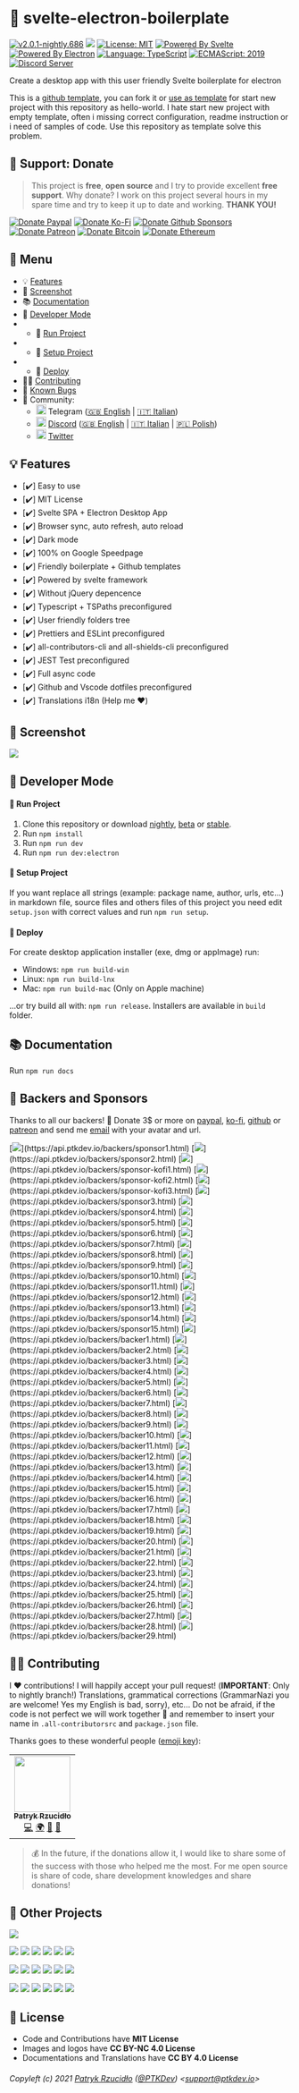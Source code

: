 # 🧬 svelte-electron-boilerplate

<!-- all-shields/header-badges:START -->

[![v2.0.1-nightly.686](https://img.shields.io/badge/version-v2.0.1--nightly.686-lightgray.svg?style=flat&logo=)](https://github.com/ptkdev-boilerplate/svelte-electron-boilerplate/blob/main/CHANGELOG.md) [![](https://img.shields.io/npm/v/@ptkdev/svelte-electron-boilerplate?color=CC3534&logo=npm)](https://www.npmjs.com/package/@ptkdev/svelte-electron-boilerplate) [![License: MIT](https://img.shields.io/badge/license-MIT-brightgreen.svg?style=flat&logo=license)](https://github.com/ptkdev-boilerplate/svelte-electron-boilerplate/blob/main/LICENSE.md) [![Powered By Svelte](https://img.shields.io/badge/powered%20by-svelte-FF3C02.svg?style=flat&logo=svelte)](https://svelte.dev/) [![Powered By Electron](https://img.shields.io/badge/powered%20by-electron-9feaf9.svg?style=flat&logo=electron)](https://electronjs.org/) [![Language: TypeScript](https://img.shields.io/badge/language-typescript-blue.svg?style=flat&logo=typescript)](https://www.typescriptlang.org/) [![ECMAScript: 2019](https://img.shields.io/badge/ES-9-F7DF1E.svg?style=flat&logo=javascript)](https://github.com/tc39/ecma262) [![Discord Server](https://discordapp.com/api/guilds/383373985666301975/embed.png)](https://discord.ptkdev.io)

<!-- all-shields/header-badges:END -->

Create a desktop app with this user friendly Svelte boilerplate for electron

This is a [github template](https://github.blog/2019-06-06-generate-new-repositories-with-repository-templates/), you can fork it or [use as template](https://github.com/ptkdev-boilerplate/svelte-electron-boilerplate/generate) for start new project with this repository as hello-world. I hate start new project with empty template, often i missing correct configuration, readme instruction or i need of samples of code. Use this repository as template solve this problem.

## 🎁 Support: Donate

> This project is **free**, **open source** and I try to provide excellent **free support**. Why donate? I work on this project several hours in my spare time and try to keep it up to date and working. **THANK YOU!**

<!-- all-shields/sponsors-badges:START -->

[![Donate Paypal](https://img.shields.io/badge/donate-paypal-005EA6.svg?style=for-the-badge&logo=paypal)](https://www.paypal.me/ptkdev) [![Donate Ko-Fi](https://img.shields.io/badge/donate-ko--fi-29abe0.svg?style=for-the-badge&logo=ko-fi)](https://ko-fi.com/ptkdev) [![Donate Github Sponsors](https://img.shields.io/badge/donate-sponsors-ea4aaa.svg?style=for-the-badge&logo=github)](https://github.com/sponsors/ptkdev) [![Donate Patreon](https://img.shields.io/badge/donate-patreon-F87668.svg?style=for-the-badge&logo=patreon)](https://www.patreon.com/join/ptkdev) [![Donate Bitcoin](https://img.shields.io/badge/BTC-35jQmZCy4nsxoMM3QPFrnZePDVhdKaHMRH-E38B29.svg?style=flat-square&logo=bitcoin)](https://ptk.dev/img/icons/menu/bitcoin_wallet.png) [![Donate Ethereum](https://img.shields.io/badge/ETH-0x8b8171661bEb032828e82baBb0B5B98Ba8fBEBFc-4E8EE9.svg?style=flat-square&logo=ethereum)](https://ptk.dev/img/icons/menu/ethereum_wallet.png)

<!-- all-shields/sponsors-badges:END -->

## 📎 Menu

-   💡 [Features](#-features)
-   👔 [Screenshot](#-screenshot)
-   📚 [Documentation](#-documentation)
-   🔨 [Developer Mode](#-developer-mode)
-   -   🏁 [Run Project](#-run-project)
-   -   💾 [Setup Project](#-setup-project)
-   -   🚀 [Deploy](#-deploy)
-   👨‍💻 [Contributing](#-contributing)
-   🐛 [Known Bugs](https://github.com/ptkdev-boilerplate/svelte-electron-boilerplate/issues?q=is%3Aopen+is%3Aissue+label%3Abug)
-   🍻 Community:
    -   <img src="https://raw.githubusercontent.com/ptkdev-boilerplate/svelte-electron-boilerplate/main/.github/assets/social_telegram.png" height="18px"> Telegram ([🇬🇧 English](http://t.me/ptkdev_support) | [🇮🇹 Italian](http://t.me/ptkdev_support_italian))
    -   <img src="https://raw.githubusercontent.com/ptkdev-boilerplate/svelte-electron-boilerplate/main/.github/assets/social_discord.png" height="18px"> [Discord](http://discord.ptkdev.io) ([🇬🇧 English](https://discord.gg/jqUSGPKdmA) | [🇮🇹 Italian](https://discord.gg/SJFcbvG6RU) | [🇵🇱 Polish](https://discord.gg/25vg4VFhb7))
    -   <img src="https://raw.githubusercontent.com/ptkdev-boilerplate/svelte-electron-boilerplate/main/.github/assets/social_twitter.png" height="18px"> [Twitter](http://twitter.com/ptkdevio)

## 💡 Features

-   [✔️] Easy to use
-   [✔️] MIT License
-   [✔️] Svelte SPA + Electron Desktop App
-   [✔️] Browser sync, auto refresh, auto reload
-   [✔️] Dark mode
-   [✔️] 100% on Google Speedpage
-   [✔️] Friendly boilerplate + Github templates
-   [✔️] Powered by svelte framework
-   [✔️] Without jQuery depencence
-   [✔️] Typescript + TSPaths preconfigured
-   [✔️] User friendly folders tree
-   [✔️] Prettiers and ESLint preconfigured
-   [✔️] all-contributors-cli and all-shields-cli preconfigured
-   [✔️] JEST Test preconfigured
-   [✔️] Full async code
-   [✔️] Github and Vscode dotfiles preconfigured
-   [✔️] Translations i18n (Help me ❤️)

## 👔 Screenshot

[![](https://raw.githubusercontent.com/ptkdev-boilerplate/svelte-electron-boilerplate/main/.github/assets/screenshot.png)](https://raw.githubusercontent.com/ptkdev-boilerplate/svelte-electron-boilerplate/main/.github/assets/screenshot.png)

## 🔨 Developer Mode

#### 🏁 Run Project

1. Clone this repository or download [nightly](https://github.com/ptkdev-boilerplate/svelte-electron-boilerplate/archive/nightly.zip), [beta](https://github.com/ptkdev-boilerplate/svelte-electron-boilerplate/archive/beta.zip) or [stable](https://github.com/ptkdev-boilerplate/svelte-electron-boilerplate/archive/main.zip).
2. Run `npm install`
3. Run `npm run dev`
4. Run `npm run dev:electron`

#### 💾 Setup Project

If you want replace all strings (example: package name, author, urls, etc...) in markdown file, source files and others files of this project you need edit `setup.json` with correct values and run `npm run setup`.

#### 🚀 Deploy

For create desktop application installer (exe, dmg or appImage) run:

-   Windows: `npm run build-win`
-   Linux: `npm run build-lnx`
-   Mac: `npm run build-mac` (Only on Apple machine)

...or try build all with: `npm run release`. Installers are available in `build` folder.

## 📚 Documentation

Run `npm run docs`

## 👑 Backers and Sponsors

Thanks to all our backers! 🙏 Donate 3$ or more on [paypal](https://www.paypal.me/ptkdev), [ko-fi](https://ko-fi.com/ptkdev), [github](https://github.com/sponsors/ptkdev) or [patreon](https://www.patreon.com/join/ptkdev) and send me [email](mailto:support@ptkdev.io) with your avatar and url.

[![](https://api.ptkdev.io/backers/sponsor1.png?)](https://api.ptkdev.io/backers/sponsor1.html) [![](https://api.ptkdev.io/backers/sponsor2.png?)](https://api.ptkdev.io/backers/sponsor2.html) [![](https://api.ptkdev.io/backers/sponsor-kofi1.png?)](https://api.ptkdev.io/backers/sponsor-kofi1.html) [![](https://api.ptkdev.io/backers/sponsor-kofi2.png?)](https://api.ptkdev.io/backers/sponsor-kofi2.html) [![](https://api.ptkdev.io/backers/sponsor-kofi3.png?)](https://api.ptkdev.io/backers/sponsor-kofi3.html) [![](https://api.ptkdev.io/backers/sponsor3.png?)](https://api.ptkdev.io/backers/sponsor3.html) [![](https://api.ptkdev.io/backers/sponsor4.png?)](https://api.ptkdev.io/backers/sponsor4.html) [![](https://api.ptkdev.io/backers/sponsor5.png?)](https://api.ptkdev.io/backers/sponsor5.html) [![](https://api.ptkdev.io/backers/sponsor6.png?)](https://api.ptkdev.io/backers/sponsor6.html) [![](https://api.ptkdev.io/backers/sponsor7.png?)](https://api.ptkdev.io/backers/sponsor7.html) [![](https://api.ptkdev.io/backers/sponsor8.png?)](https://api.ptkdev.io/backers/sponsor8.html) [![](https://api.ptkdev.io/backers/sponsor9.png?)](https://api.ptkdev.io/backers/sponsor9.html) [![](https://api.ptkdev.io/backers/sponsor10.png?)](https://api.ptkdev.io/backers/sponsor10.html) [![](https://api.ptkdev.io/backers/sponsor11.png?)](https://api.ptkdev.io/backers/sponsor11.html) [![](https://api.ptkdev.io/backers/sponsor12.png?)](https://api.ptkdev.io/backers/sponsor12.html) [![](https://api.ptkdev.io/backers/sponsor13.png?)](https://api.ptkdev.io/backers/sponsor13.html) [![](https://api.ptkdev.io/backers/sponsor14.png?)](https://api.ptkdev.io/backers/sponsor14.html) [![](https://api.ptkdev.io/backers/sponsor15.png?)](https://api.ptkdev.io/backers/sponsor15.html) [![](https://api.ptkdev.io/backers/backer1.png?)](https://api.ptkdev.io/backers/backer1.html) [![](https://api.ptkdev.io/backers/backer2.png?)](https://api.ptkdev.io/backers/backer2.html) [![](https://api.ptkdev.io/backers/backer3.png?)](https://api.ptkdev.io/backers/backer3.html) [![](https://api.ptkdev.io/backers/backer4.png?)](https://api.ptkdev.io/backers/backer4.html) [![](https://api.ptkdev.io/backers/backer5.png?)](https://api.ptkdev.io/backers/backer5.html) [![](https://api.ptkdev.io/backers/backer6.png?)](https://api.ptkdev.io/backers/backer6.html) [![](https://api.ptkdev.io/backers/backer7.png?)](https://api.ptkdev.io/backers/backer7.html) [![](https://api.ptkdev.io/backers/backer8.png?)](https://api.ptkdev.io/backers/backer8.html) [![](https://api.ptkdev.io/backers/backer9.png?)](https://api.ptkdev.io/backers/backer9.html) [![](https://api.ptkdev.io/backers/backer10.png?)](https://api.ptkdev.io/backers/backer10.html) [![](https://api.ptkdev.io/backers/backer11.png?)](https://api.ptkdev.io/backers/backer11.html) [![](https://api.ptkdev.io/backers/backer12.png?)](https://api.ptkdev.io/backers/backer12.html) [![](https://api.ptkdev.io/backers/backer13.png?)](https://api.ptkdev.io/backers/backer13.html) [![](https://api.ptkdev.io/backers/backer14.png?)](https://api.ptkdev.io/backers/backer14.html) [![](https://api.ptkdev.io/backers/backer15.png?)](https://api.ptkdev.io/backers/backer15.html) [![](https://api.ptkdev.io/backers/backer16.png?)](https://api.ptkdev.io/backers/backer16.html) [![](https://api.ptkdev.io/backers/backer17.png?)](https://api.ptkdev.io/backers/backer17.html) [![](https://api.ptkdev.io/backers/backer18.png?)](https://api.ptkdev.io/backers/backer18.html) [![](https://api.ptkdev.io/backers/backer19.png?)](https://api.ptkdev.io/backers/backer19.html) [![](https://api.ptkdev.io/backers/backer20.png?)](https://api.ptkdev.io/backers/backer20.html) [![](https://api.ptkdev.io/backers/backer21.png?)](https://api.ptkdev.io/backers/backer21.html) [![](https://api.ptkdev.io/backers/backer22.png?)](https://api.ptkdev.io/backers/backer22.html) [![](https://api.ptkdev.io/backers/backer23.png?)](https://api.ptkdev.io/backers/backer23.html) [![](https://api.ptkdev.io/backers/backer24.png?)](https://api.ptkdev.io/backers/backer24.html) [![](https://api.ptkdev.io/backers/backer25.png?)](https://api.ptkdev.io/backers/backer25.html) [![](https://api.ptkdev.io/backers/backer26.png?)](https://api.ptkdev.io/backers/backer26.html) [![](https://api.ptkdev.io/backers/backer27.png?)](https://api.ptkdev.io/backers/backer27.html) [![](https://api.ptkdev.io/backers/backer28.png?)](https://api.ptkdev.io/backers/backer28.html) [![](https://api.ptkdev.io/backers/backer29.png?)](https://api.ptkdev.io/backers/backer29.html)

## 👨‍💻 Contributing

I ❤️ contributions! I will happily accept your pull request! (**IMPORTANT**: Only to nightly branch!) Translations, grammatical corrections (GrammarNazi you are welcome! Yes my English is bad, sorry), etc... Do not be afraid, if the code is not perfect we will work together 👯 and remember to insert your name in `.all-contributorsrc` and `package.json` file.

Thanks goes to these wonderful people ([emoji key](https://allcontributors.org/docs/en/emoji-key)):

<!-- ALL-CONTRIBUTORS-LIST:START -->
<!-- prettier-ignore-start -->
<!-- markdownlint-disable -->
<table>
  <tr>
    <td align="center"><a href="https://ptk.dev"><img src="https://avatars1.githubusercontent.com/u/442844?v=4?s=100" width="100px;" alt=""/><br /><sub><b>Patryk Rzucidło</b></sub></a><br /><a href="https://github.com/ptkdev/ptkdev-boilerplate/svelte-electron-boilerplate/commits?author=ptkdev" title="Code">💻</a> <a href="#translation-ptkdev" title="Translation">🌍</a> <a href="https://github.com/ptkdev/ptkdev-boilerplate/svelte-electron-boilerplate/commits?author=ptkdev" title="Documentation">📖</a> <a href="https://github.com/ptkdev/ptkdev-boilerplate/svelte-electron-boilerplate/issues?q=author%3Aptkdev" title="Bug reports">🐛</a></td>
  </tr>
</table>

<!-- markdownlint-restore -->
<!-- prettier-ignore-end -->

<!-- ALL-CONTRIBUTORS-LIST:END -->

> 💰 In the future, if the donations allow it, I would like to share some of the success with those who helped me the most. For me open source is share of code, share development knowledges and share donations!

## 🦄 Other Projects

<!-- all-shields/projects-badges1:START -->

[![](https://img.shields.io/badge/%F0%9F%92%BB%20My-Portfolio-3498db.svg?style=flat&logo=)](https://ptk.dev/)

<!-- all-shields/projects-badges1:END -->

<!-- all-shields/projects-badges2:START -->

[![](https://img.shields.io/badge/%F0%9F%A6%92%20Tools-Node%20Logger-9b59b6.svg?style=flat&logo=)](https://github.com/ptkdev/ptkdev-logger) [![](https://img.shields.io/badge/%F0%9F%A6%8C%20Tools-All%20Shields%20CLI-9b59b6.svg?style=flat&logo=)](https://github.com/ptkdev/all-shields-cli) [![](https://img.shields.io/badge/%F0%9F%96%A5%EF%B8%8F%20Tools-Aspect%20Ratio%2021%3A9-9b59b6.svg?style=flat&logo=)](https://github.com/ptkdev/chrome-extension-aspectratio219) [![](https://img.shields.io/badge/%F0%9F%9B%A1%20Tools-Badges%3A%20Available%20on-9b59b6.svg?style=flat&logo=)](https://availableon.badge.ptkdev.io/) [![](https://img.shields.io/badge/%F0%9F%90%BE%20Tools-JSON%20Token%20Replace-9b59b6.svg?style=flat&logo=)](https://github.com/ptkdev/json-token-replace) [![](https://img.shields.io/badge/%F0%9F%90%8D%20Tools-ESLint%3A%20snakecasejs-9b59b6.svg?style=flat&logo=)](https://github.com/ptkdev/eslint-plugin-snakecasejs)

<!-- all-shields/projects-badges2:END -->

<!-- all-shields/projects-badges3:START -->

[![](https://img.shields.io/badge/%F0%9F%9A%A7%20WebComponents-My%20Collection-e74c3c.svg?style=flat&logo=)](https://github.com/ptkdev-components) [![](https://img.shields.io/badge/%F0%9F%94%96%20Bot-AboutMeInfo-1FA0F2.svg?style=flat&logo=)](https://github.com/ptkdev/aboutmeinfo-telegram-bot) [![](https://img.shields.io/badge/%E2%8F%B1%20Bot-QuizQuickAnswer-FEC91A.svg?style=flat&logo=)](https://github.com/ptkdev/quizquickanswer-telegram-game-bot) [![](https://img.shields.io/badge/%F0%9F%93%9A%20Bot-GameBookChat-34495e.svg?style=flat&logo=)](https://t.me/gamebookchatbot) [![](https://img.shields.io/badge/%F0%9F%8E%A8%20Themes-VSCode-f1c40f.svg?style=flat&logo=)](https://github.com/ptkdev/vscode-theme-dark-blood) [![](https://img.shields.io/badge/%F0%9F%97%84%20Sourcesense-Joyce-CECBE6.svg?style=flat&logo=)](https://github.com/sourcesense/joyce)

<!-- all-shields/projects-badges3:END -->

<!-- all-shields/projects-badges4:START -->

[![](https://img.shields.io/badge/%F0%9F%91%94%20Boilerplate-Svelte-f368e0.svg?style=flat&logo=)](https://github.com/ptkdev-boilerplate?q=svelte) [![](https://img.shields.io/badge/%F0%9F%91%94%20Boilerplate-WebComponents-f368e0.svg?style=flat&logo=)](https://github.com/ptkdev-boilerplate?q=webcomponent) [![](https://img.shields.io/badge/%F0%9F%91%94%20Boilerplate-BOT-f368e0.svg?style=flat&logo=)](https://github.com/ptkdev-boilerplate?q=bot) [![](https://img.shields.io/badge/%F0%9F%91%94%20Boilerplate-Node-f368e0.svg?style=flat&logo=)](https://github.com/ptkdev-boilerplate?q=node) [![](https://img.shields.io/badge/%F0%9F%92%85%20App-Me%20in%20Gifs-2ecc71.svg?style=flat&logo=)](https://meingifs.pics/) [![](https://img.shields.io/badge/%F0%9F%93%B1%20App-Stickers-2ecc71.svg?style=flat&logo=)](https://github.com/ptkdev/ptkdev-stickers#-installation)

<!-- all-shields/projects-badges4:END -->

## 💫 License

-   Code and Contributions have **MIT License**
-   Images and logos have **CC BY-NC 4.0 License**
-   Documentations and Translations have **CC BY 4.0 License**

###### Copyleft (c) 2021 [Patryk Rzucidło](https://ptk.dev) ([@PTKDev](https://twitter.com/ptkdev)) <[support@ptkdev.io](mailto:support@ptkdev.io)>
